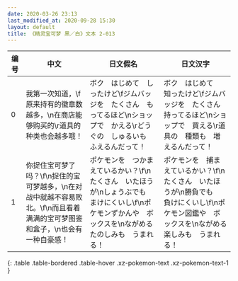 ```yaml
---
date: 2020-03-26 23:13
last_modified_at: 2020-09-28 15:30
layout: default
title: 《精灵宝可梦 黑／白》文本 2-013
---
```

| 编号 | 中文 | 日文假名 | 日文汉字 |
| ---- | ---- | ---- | --- |
| 0 | 我第一次知道，\f原来持有的徽章数越多，\n在商店能够购买的\r道具的种类也会越多哦！ | ボク　はじめて　しったけど\fジムバッジを　たくさん　もってるほど\nショップで　かえる\rどうぐの　しゅるいも　ふえるんだって！ | ボク　はじめて　知ったけど\fジムバッジを　たくさん　持ってるほど\nショップで　買える\r道具の　種類も　増えるんだって！ |
| 1 | 你捉住宝可梦了吗？\f\n捉住的宝可梦越多，\n在对战中就越不容易败北。\f\n而且看着满满的宝可梦图鉴和盒子，\n也会有一种自豪感！ | ポケモンを　つかまえているかい？\f\nたくさん　いたほうが\nしょうぶでも　まけにくいし\f\nポケモンずかんや　ボックスを\nながめる　たのしみも　うまれる！ | ポケモンを　捕まえているかい？\f\nたくさん　いたほうが\n勝負でも　負けにくいし\f\nポケモン図鑑や　ボックスを\nながめる　楽しみも　うまれる！ |
{: .table .table-bordered .table-hover .xz-pokemon-text .xz-pokemon-text-1 }